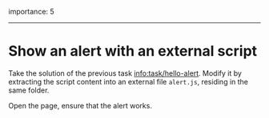 importance: 5

---

# Show an alert with an external script

Take the solution of the previous task <a href="info:task/hello-alert" class="uri">info:task/hello-alert</a>. Modify it by extracting the script content into an external file `alert.js`, residing in the same folder.

Open the page, ensure that the alert works.
